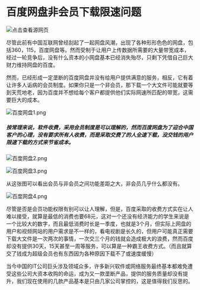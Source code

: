 # 百度网盘非会员下载限速问题





![点击查看源网页](https://timgsa.baidu.com/timg?image&quality=80&size=b9999_10000&sec=1542890436420&di=df23b09816d87198047470e6f9a9be67&imgtype=0&src=http%3A%2F%2Fpic.962.net%2Fup%2F2017-11%2F201711993502120.jpg)

​        尽管此前有中国互联网曾经刮起了一起网盘风潮，出现了各种形形色色的网盘，包括360，115，百度网盘等。然而受制于让用户上传数据所需要的大量带宽成本，经过一轮竞争后，没有什么资本的小网盘基本已经消失殆尽，只剩下凭借自己巨大财力维持网盘的百度。

​        然而，已经形成一定垄断的百度网盘并没有给用户提供满意的服务，相反，它有着让许多人诟病的会员制度。如果你只是一个非会员，那下载一个大文件可能就要等到天荒地老，因为百度并不想给每个客户都提供他们实际网速所匹配的带宽，这需要巨大的成本。



![百度网盘1.png](https://github.com/beilineili/huangjzmhomework/blob/gh-pages/images/%E7%99%BE%E5%BA%A6%E7%BD%91%E7%9B%981.png?raw=true)



#####        按常理来说，软件收费，采用会员制度是可以理解的，然而百度网盘为了迎合中国客户的心理，没有要求所有人收费，而是采取交费了的人全速下载，没交钱的用户限速下载的方式来节省成本。

![百度网盘2.png](https://github.com/beilineili/huangjzmhomework/blob/gh-pages/images/%E7%99%BE%E5%BA%A6%E7%BD%91%E7%9B%982.png?raw=true)





![百度网盘3.png](https://github.com/beilineili/huangjzmhomework/blob/gh-pages/images/%E7%99%BE%E5%BA%A6%E7%BD%91%E7%9B%983.png?raw=true)

​      从这张图可以看出会员与非会员之间功能差距之大，非会员几乎什么都没有。

![百度网盘4.png](https://github.com/beilineili/huangjzmhomework/blob/gh-pages/images/%E7%99%BE%E5%BA%A6%E7%BD%91%E7%9B%984.png?raw=true)

​       尽管是否是会员功能权限有别可以让人理解，但是，百度采取的收费方式实在让人难以接受，就算是最低的消费也要68元，这对一个还没有经济能力的学生来说是一个比较大的数字，而且最低消费时长是一季度，也就是3个月，但实际上网盘的用户和视频网站的用户需求是不一样的，看电视剧是长久的，但用户可能真正需要下载大文件是一次两次的事情，一次交三个月的钱就会造成极大的浪费，然而百度却没有提供30天，15天甚至一周等服务，可以算是一种霸王收费方式。（而且就算交了钱成为超级会员也有东西因为各种原因下载不了或速度缓慢）

​       当今中国的IT公司巨头涉及领域众多，许多新兴软件或网络服务最终基本都难免遭受这些公司大资本收购的命运，成为又一款垄断产品，提供的服务质量却没有提升，我们现在使用的几款产品基本是只由几家公司掌控的，这是值得我们反思的。